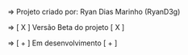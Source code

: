 => Projeto criado por: Ryan Dias Marinho (RyanD3g) 

=> [ X ] Versão Beta do projeto [ X ] 

=> [ + ] Em desenvolvimento [ + ]

